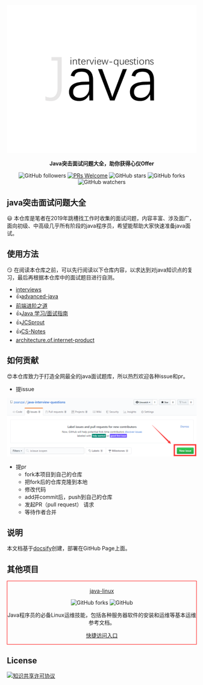 

<center>

![](img/logo.png)

</center>

<p align="center">
	<strong>Java突击面试问题大全，助你获得心仪Offer</strong>
</p>

<center>

![GitHub followers](https://img.shields.io/github/followers/zeanzai?style=plastic) [![PRs Welcome](https://img.shields.io/badge/PRs-welcome-brightgreen.svg?style=plastic)](https://github.com/zeanzai/java-interview-questions/pulls) ![GitHub stars](https://img.shields.io/github/stars/zeanzai/java-interview-questions?style=plastic) ![GitHub forks](https://img.shields.io/github/forks/zeanzai/java-interview-questions?style=plastic) ![GitHub watchers](https://img.shields.io/github/watchers/zeanzai/java-interview-questions?style=plastic)

</center>

## java突击面试问题大全

😃 本仓库是笔者在2019年跳槽找工作时收集的面试问题，内容丰富、涉及面广，面向初级、中高级几乎所有阶段的java程序员，希望能帮助大家快速准备java面试。


## 使用方法

😏 在阅读本仓库之前，可以先行阅读以下仓库内容，以求达到对java知识点的复习，最后再根据本仓库中的面试题目进行自测。

- [interviews](https://github.com/kdn251/interviews)
- 👍[advanced-java](https://doocs.github.io/advanced-java)
- [前端进阶之道](https://yuchengkai.cn/docs/frontend/)
- 👍[Java 学习/面试指南](https://snailclimb.top/JavaGuide)
- 👍[JCSprout](https://crossoverjie.top/JCSprout)
- 👍[CS-Notes](https://cyc2018.github.io/CS-Notes/)
- [architecture.of.internet-product](https://github.com/davideuler/architecture.of.internet-product)

## 如何贡献

😍本仓库致力于打造全网最全的java面试题库，所以热烈欢迎各种issue和pr。

- 提issue

<center>

![](img/new-issue.png)

</center>

- 提pr
  - fork本项目到自己的仓库
  - 把fork后的仓库克隆到本地
  - 修改代码
  - add并commit后，push到自己的仓库
  - 发起PR（pull request） 请求
  - 等待作者合并

## 说明

本文档基于[docsify](https://docsify.js.org/#/zh-cn/)创建，部署在GitHub Page上面。


## 其他项目

<div align="center" style="border: solid red 1px;"><br />
  <a href="https://github.com/zeanzai/Java-Linux" target="_blank">java-linux</a><br />

  ![GitHub forks](https://img.shields.io/github/forks/zeanzai/java-linux?style=plastic) ![GitHub](https://img.shields.io/github/license/zeanzai/java-linux?style=plastic)

  Java程序员的必备Linux运维技能，包括各种服务器软件的安装和运维等基本运维参考文档。

  <a href="https://zeanzai.me/Java-Linux/" target="_blank">快捷访问入口</a>
</div>


## License

<a rel="license" href="http://creativecommons.org/licenses/by-nc-sa/4.0/"><img alt="知识共享许可协议" style="border-width:0" src="https://i.creativecommons.org/l/by-nc-sa/4.0/88x31.png" /></a>
